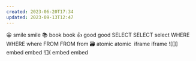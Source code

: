 ```yaml
---
created: 2023-06-20T17:34
updated: 2023-09-13T12:47
---
```

😀	smile	smile 
📚	book	book
👍	good	good 
SELECT	SELECT	select
WHERE	WHERE	where 
FROM	FROM	from 
🗃	atomic	atomic 
![]()	iframe	iframe
![[]]	embed	embed 
![]( 	embed	embed
